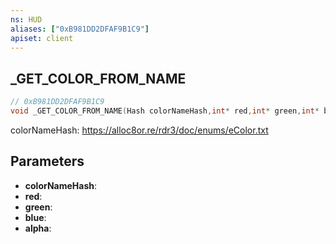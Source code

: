 ```yaml
---
ns: HUD
aliases: ["0xB981DD2DFAF9B1C9"]
apiset: client
---
```

## _GET_COLOR_FROM_NAME

```c
// 0xB981DD2DFAF9B1C9
void _GET_COLOR_FROM_NAME(Hash colorNameHash,int* red,int* green,int* blue,int* alpha);
```

colorNameHash: https://alloc8or.re/rdr3/doc/enums/eColor.txt

## Parameters
* **colorNameHash**:
* **red**:
* **green**:
* **blue**:
* **alpha**: